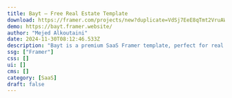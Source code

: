 ```yaml
---
title: Bayt — Free Real Estate Template
download: https://framer.com/projects/new?duplicate=VdSj7EeE8qTmt2VruAW2&via=mejed_k&duplicateType=siteTemplate
demo: https://bayt.framer.website/
author: "Mejed Alkoutaini"
date: 2024-11-30T08:12:46.533Z
description: "Bayt is a premium SaaS Framer template, perfect for real estate businesses and SaaS businesses seeking an efficient and professional management solution."
ssg: ["Framer"]
css: []
ui: []
cms: []
category: [SaaS]
draft: false
---
```

